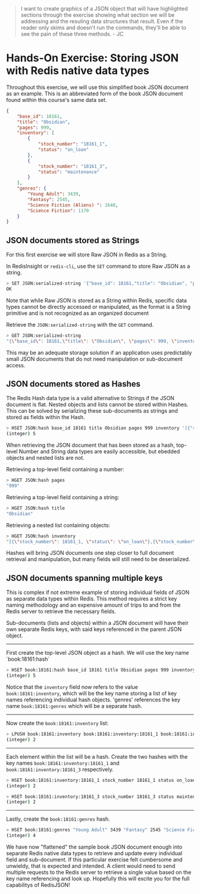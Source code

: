> I want to create graphics of a JSON object that will have highlighted sections through the exercise showing what section we will be addressing and the resuling data structures that result. Even if the reader only skims and doesn't run the commands, they'll be able to see the pain of these three methods. - JC 

# Hands-On Exercise: Storing JSON with Redis native data types

Throughout this exercise, we will use this simplified book JSON document as an example. This is an abbreviated form of the book JSON document found within this course's same data set.

```json
{
    "base_id": 18161,
    "title": "Obsidian",
    "pages": 999,
    "inventory": [
        {
            "stock_number": "18161_1",
            "status": "on_loan"
        },
        {
            "stock_number": "18161_3",
            "status": "maintenance"
        }
    ],
    "genres": {
        "Young Adult": 3439, 
        "Fantasy": 2545, 
        "Science Fiction (Aliens) ": 1648, 
        "Science Fiction": 1170
    }
}
```

## JSON documents stored as Strings
For this first exercise we will store Raw JSON in Redis as a String.

In RedisInsight or `redis-cli`, use the `SET` command to store Raw JSON as a string.

```bash
> SET JSON:serialized-string '{"base_id": 18161,"title": "Obsidian", "pages": 999, "inventory": [{"stock_number": "18161_1","status": "on_loan"},{"stock_number": "18161_3","status": "maintenance"}],"genres": {"Young Adult": 3439, "Fantasy": 2545, "Science Fiction (Aliens) ": 1648, "Science Fiction": 1170} }'
OK
```

Note that while Raw JSON is stored as a String within Redis, specific data types cannot be directly accessed or manipulated, as the format is a String primitive and is not recognized as an organized document


Retrieve the `JSON:serialized-string` with the `GET` command.

```bash
> GET JSON:serialized-string
"{\"base_id\": 18161,\"title\": \"Obsidian\", \"pages\": 999, \"inventory\": [{\"stock_number\": \"18161_1\",\"status\": \"on_loan\"},{\"stock_number\": \"18161_3\",\"status\": \"maintenance\"}],\"genres\": {\"Young Adult\": 3439, \"Fantasy\": 2545, \"Science Fiction (Aliens) \": 1648, \"Science Fiction\": 1170} }"
```

This may be an adequate storage solution if an application uses predictably small JSON documents that do not need manipulation or sub-document access.

## JSON documents stored as Hashes
The Redis Hash data type is a valid alternative to Strings if the JSON document is flat. Nested objects and lists cannot be stored within Hashes. This can be solved by serializing these sub-documents as strings and stored as fields within the Hash.

```bash
> HSET JSON:hash base_id 18161 title Obsidian pages 999 inventory '[{"stock_number": 18161_1, "status": "on_loan"},{"stock_number": 18161_3, "status": "maintenance"}]' genres '{"Young Adult": 3439, "Fantasy": 2545, "Science Fiction (Aliens)":  1648, "Science Fiction": 1170}'
(integer) 5
```

When retrieving the JSON document that has been stored as a hash, top-level Number and String data types are easily accessible, but ebedded objects and nested lists are not.

Retrieving a top-level field containing a number:
```bash
> HGET JSON:hash pages
"999"
```

Retrieving a top-level field containing a string:
```bash
> HGET JSON:hash title
"Obsidian"
```

Retrieving a nested list containing objects:
```bash
> HGET JSON:hash inventory
"[{\"stock_number\": 18161_1, \"status\": \"on_loan\"},{\"stock_number\": 18161_3, \"status\": \"maintenance\"}]"
```

Hashes will bring JSON documents one step closer to full document retrieval and manipulation, but many fields will still need to be deserialized.

## JSON documents spanning multiple keys

This is complex if not extreme example of storing individual fields of JSON as separate data types within Redis.  This method requires a strict key naming methodology and an expensive amount of trips to and from the Redis server to retrieve the necessary fields.

Sub-documents (lists and objects) within a JSON document will have their own separate Redis keys, with said keys referenced in the parent JSON object.

<hr/>
First create the top-level JSON object as a hash. We will use the key name `book:18161:hash`

```bash
> HSET book:18161:hash base_id 18161 title Obsidian pages 999 inventory book:18161:inventory genres book:18161:genres
(integer) 5
```

Notice that the `inventory` field now refers to the value `book:18161:inventory`, which will be the key name storing a list of key names referencing individual hash objects. 'genres' references the key name `book:18161:genres` which will be a separate hash.

<hr/>

Now create the `book:18161:inventory` list:
```bash
> LPUSH book:18161:inventory book:18161:inventory:18161_1 book:18161:inventory:18161_3
(integer) 2
```

<hr/>

Each element within the list will be a hash. Create the two hashes with the key names `book:18161:inventory:18161_1` and `book:18161:inventory:18161_3` respectively.

```bash
> HSET book:18161:inventory:18161_1 stock_number 18161_1 status on_loan
(integer) 2
```

```bash
> HSET book:18161:inventory:18161_3 stock_number 18161_3 status maintenance
(integer) 2
```
<hr/>

Lastly, create the `book:18161:genres` hash.

```bash
> HSET book:18161:genres "Young Adult" 3439 "Fantasy" 2545 "Science Fiction (Aliens)" 1648 "Science Fiction" 1170
(integer) 4
```

We have now "flattened" the sample book JSON document enough into separate Redis native data types to retrieve and update every individual field and sub-document.  If this particular exercise felt cumbersome and unwieldy, that is expected and intended. A client would need to send multiple requests to the Redis server to retrieve a single value based on the key name referencing and look up. Hopefully this will excite you for the full capabilitys of RedisJSON!

